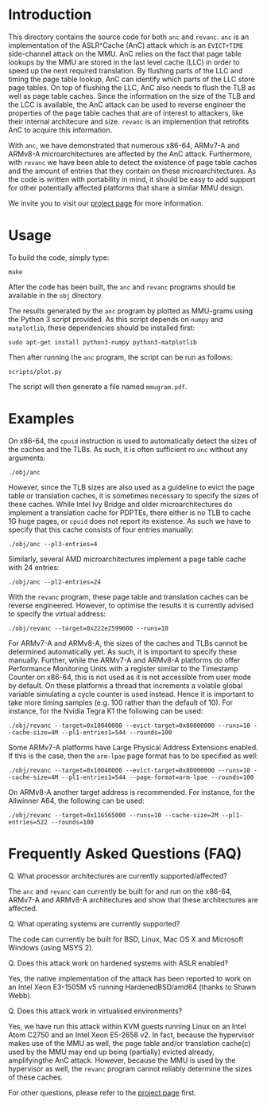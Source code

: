Introduction
============

This directory contains the source code for both `anc` and `revanc`. `anc` is an implementation
of the ASLR^Cache (AnC) attack which is an `EVICT+TIME` side-channel attack on the MMU. AnC
relies on the fact that page table lookups by the MMU are stored in the last level cache (LLC) in
order to speed up the next required translation. By flushing parts of the LLC and timing the page
table lookup, AnC can identify which parts of the LLC store page tables. On top of flushing the
LLC, AnC also needs to flush the TLB as well as page table caches. Since the information on the
size of the TLB and the LCC is available, the AnC attack can be used to reverse engineer the
properties of the page table caches that are of interest to attackers, like their internal
architecure and size. `revanc` is an implemention that retrofits AnC to acquire this information.

With `anc`, we have demonstrated that numerous x86-64, ARMv7-A and ARMv8-A microarchitectures are
affected by the AnC attack. Furthermore, with `revanc` we have been able to detect the existence
of page table caches and the amount of entries that they contain on these microarchitectures. As
the code is written with portability in mind, it should be easy to add support for other
potentially affected platforms that share a similar MMU design.

We invite you to visit our [project page](https://www.vusec.net/projects/anc/) for more information.

Usage
=====

To build the code, simply type:

	make

After the code has been built, the `anc` and `revanc` programs should be available in the `obj`
directory.

The results generated by the `anc` program by plotted as MMU-grams using the Python 3 script
provided. As this script depends on `numpy` and `matplotlib`, these dependencies should be
installed first:

	sudo apt-get install python3-numpy python3-matplotlib

Then after running the `anc` program, the script can be run as follows:

	scripts/plot.py

The script will then generate a file named `mmugram.pdf`.

Examples
========

On x86-64, the `cpuid` instruction is used to automatically detect the sizes of the caches and the
TLBs. As such, it is often sufficient ro `anc` without any arguments:

	./obj/anc

However, since the TLB sizes are also used as a guideline to evict the page table or translation
caches, it is sometimes necessary to specify the sizes of these caches. While Intel Ivy Bridge and
older microarchitectures do implement a translation cache for PDPTEs, there either is no TLB to
cache 1G huge pages, or `cpuid` does not report its existence. As such we have to specify that this
cache consists of four entries manually:

	./obj/anc --pl3-entries=4

Similarly, several AMD microarchitectures implement a page table cache with 24 entries:

	./obj/anc --pl2-entries=24

With the `revanc` program, these page table and translation caches can be reverse engineered.
However, to optimise the results it is currently advised to specify the virtual address:

	./obj/revanc --target=0x222e2599000 --runs=10

For ARMv7-A and ARMv8-A, the sizes of the caches and TLBs cannot be determined automatically yet.
As such, it is important to specify these manually. Further, while the ARMv7-A and ARMv8-A
platforms do offer Performance Monitoring Units with a register similar to the Timestamp Counter on
x86-64, this is not used as it is not accessible from user mode by default. On these platforms a
thread that increments a volatile global variable simulating a cycle counter is used instead. Hence
it is important to take more timing samples (e.g. 100 rather than the default of 10). For instance,
for the Nvidia Tegra K1 the following can be used:

	./obj/revanc --target=0x10040000 --evict-target=0x80000000 --runs=10 --cache-size=4M --pl1-entries1=544 --rounds=100

Some ARMv7-A platforms have Large Physical Address Extensions enabled. If this is the case, then
the `arm-lpae` page format has to be specified as well:

	./obj/revanc --target=0x10040000 --evict-target=0x80000000 --runs=10 --cache-size=4M --pl1-entries1=544 --page-format=arm-lpae --rounds=100

On ARMv8-A another target address is recommended. For instance, for the Allwinner A64, the
following can be used:

	./obj/revanc --target=0x116565000 --runs=10 --cache-size=2M --pl1-entries=522 --rounds=100

Frequently Asked Questions (FAQ)
================================

Q. What processor architectures are currently supported/affected?

The `anc` and `revanc` can currently be built for and run on the x86-64, ARMv7-A and ARMv8-A
architectures and show that these architectures are affected.

Q. What operating systems are currently supported?

The code can currently be built for BSD, Linux, Mac OS X and Microsoft Windows (using MSYS 2).

Q. Does this attack work on hardened systems with ASLR enabled?

Yes, the native implementation of the attack has been reported to work on an Intel Xeon E3-1505M v5
running HardenedBSD/amd64 (thanks to Shawn Webb).

Q. Does this attack work in virtualised environments?

Yes, we have run this attack within KVM guests running Linux on an Intel Atom C2750 and an Intel
Xeon E5-2658 v2. In fact, because the hypervisor makes use of the MMU as well, the page table
and/or translation cache(c) used by the MMU may end up being (partially) evicted already,
amplifyingthe AnC attack. However, because the MMU is used by the hypervisor as well, the `revanc`
program cannot reliably determine the sizes of these caches.

For other questions, please refer to the [project page](https://www.vusec.net/projects/anc/) first.
